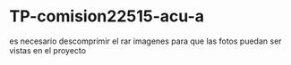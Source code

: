 # TP-comision22515-acu-a

es necesario descomprimir el rar imagenes para que las fotos puedan ser vistas en el proyecto
